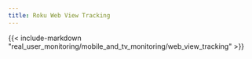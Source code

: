 ```yaml
---
title: Roku Web View Tracking
---
```


{{< include-markdown "real_user_monitoring/mobile_and_tv_monitoring/web_view_tracking" >}}